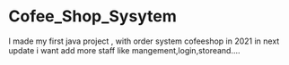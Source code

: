 # Cofee_Shop_Sysytem
I made my first java project , with order system cofeeshop in 2021
in next update i want add more staff like mangement,login,storeand....
